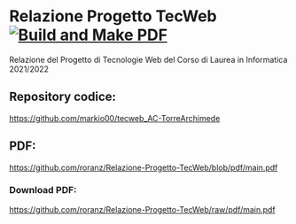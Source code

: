 # Relazione Progetto TecWeb [![Build and Make PDF](https://github.com/roranz/Relazione-Progetto-TecWeb/actions/workflows/main.yml/badge.svg?branch=main)](https://github.com/roranz/Relazione-Progetto-TecWeb/actions/workflows/main.yml)

Relazione del Progetto di Tecnologie Web del Corso di Laurea in Informatica 2021/2022

## Repository codice:
https://github.com/markio00/tecweb_AC-TorreArchimede

## PDF:
https://github.com/roranz/Relazione-Progetto-TecWeb/blob/pdf/main.pdf

### Download PDF:
https://github.com/roranz/Relazione-Progetto-TecWeb/raw/pdf/main.pdf

